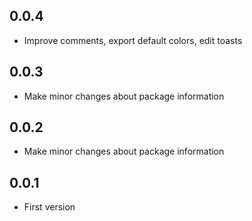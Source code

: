## 0.0.4

* Improve comments, export default colors, edit toasts

## 0.0.3

* Make minor changes about package information

## 0.0.2

* Make minor changes about package information

## 0.0.1

* First version
